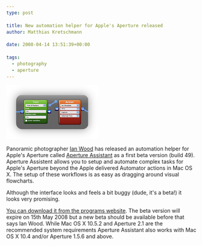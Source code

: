 ```yaml
---
type: post

title: New automation helper for Apple's Aperture released
author: Matthias Kretschmann

date: 2008-04-14 13:51:39+00:00

tags:
  - photography
  - aperture
---
```


![Aperture Assistent](../media/apassis.png)

Panoramic photographer [Ian Wood](http://www.ianjameswood.co.uk/) has released an automation helper for Apple's Aperture called [Aperture Assistant](http://aperture-assistant.com) as a first beta version (build 49). Aperture Assistent allows you to setup and automate complex tasks for Apple's Aperture beyond the Apple delivered Automator actions in Mac OS X. The setup of these workflows is as easy as dragging around visual flowcharts.

<!-- more -->

Although the interface looks and feels a bit buggy (dude, it's a beta!) it looks very promising.

[You can download it from the programs website](http://aperture-assistant.com/medias). The beta version will expire on 15th May 2008 but a new beta should be available before that says Ian Wood. While Mac OS X 10.5.2 and Aperture 2.1 are the recommended system requirements Aperture Assistant also works with Mac OS X 10.4 and/or Aperture 1.5.6 and above.

